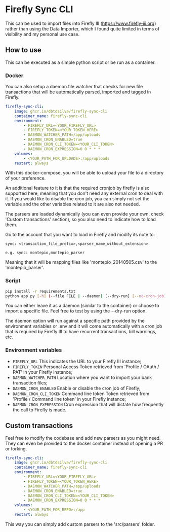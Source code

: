 # Firefly Sync CLI

This can be used to import files into Firefly III (https://www.firefly-iii.org) rather than using the Data Importer, which I found quite limited in terms of visibility and my personal use case.

## How to use

This can be executed as a simple python script or be run as a container.

### Docker

You can also setup a daemon file watcher that checks for new file transactions that will be automatically parsed, imported and tagged in Firefly.

```yaml
firefly-sync-cli:
    image: ghcr.io/dbtdsilva/firefly-sync-cli
    container_name: firefly-sync-cli
    environment:
        - FIREFLY_URL=<YOUR_FIREFLY_URL>
        - FIREFLY_TOKEN=<YOUR_TOKEN_HERE>
        - DAEMON_WATCHER_PATH=/app/uploads
        - DAEMON_CRON_ENABLED=true
        - DAEMON_CRON_CLI_TOKEN=<YOUR_CLI_TOKEN>
        - DAEMON_CRON_EXPRESSION=0 0 * * *
    volumes:
        - <YOUR_PATH_FOR_UPLOADS>:/app/uploads
    restart: always
```

With this docker-compose, you will be able to upload your file to a directory of your preference. 

An additional feature to it is that the required cronjob by firefly is also supported here, meaning that you don't need any external cron to deal with it. If you would like to disable the cron job, you can simply not set the variable and the other variables related to it are also not needed.

The parsers are loaded dynamically (you can even provide your own, check 'Custom transactions' section), so you also need to indicate how to load them.

Go to the account that you want to load in Firefly and modify its note to:

```
sync: <transaction_file_prefix>,<parser_name_without_extension>

e.g. sync: montepio,montepio_parser
```

Meaning that it will be mapping files like 'montepio_20140505.csv' to the 'montepio_parser'.

### Script

```bash
pip install -r requirements.txt
python app.py [-h] (--file FILE | --daemon) [--dry-run] [--no-cron-job]
```

You can either leave it as a daemon (similar to the container) or choose to import a specific file. Feel free to test by using the --dry-run option.

The daemon option will run against a specific path provided by the environment variables or .env and it will come automatically with a cron job that is required by Firefly III to have recurrent transactions, bill warnings, etc.

### Environment variables

- `FIREFLY_URL` This indicates the URL to your Firefly III instance;
- `FIREFLY_TOKEN` Personal Access Token retrieved from 'Profile / OAuth / PAT' in your Firefly instance;
- `DAEMON_WATCHER_PATH` Location where you want to import your bank transaction files;
- `DAEMON_CRON_ENABLED` Enable or disable the cron job of Firefly;
- `DAEMON_CRON_CLI_TOKEN` Command line token Token retrieved from 'Profile / Command line token' in your Firefly instance;
- `DAEMON_CRON_EXPRESSION` Cron expression that will dictate how frequently the call to Firefly is made.

## Custom transactions

Feel free to modify the codebase and add new parsers as you might need.
They can even be provided to the docker container instead of opening a PR or forking.

```yaml
firefly-sync-cli:
    image: ghcr.io/dbtdsilva/firefly-sync-cli
    container_name: firefly-sync-cli
    environment:
        - FIREFLY_URL=<YOUR_FIREFLY_URL>
        - FIREFLY_TOKEN=<YOUR_TOKEN_HERE>
        - DAEMON_WATCHER_PATH=/app/uploads
        - DAEMON_CRON_ENABLED=true
        - DAEMON_CRON_CLI_TOKEN=<YOUR_CLI_TOKEN>
        - DAEMON_CRON_EXPRESSION=0 0 * * *
    volumes:
        - <YOUR_PATH_FOR_REPO>:/app
    restart: always
```

This way you can simply add custom parsers to the 'src/parsers' folder.


